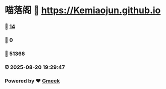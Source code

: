 # 喵落阁 :link: https://Kemiaojun.github.io 
### :page_facing_up: [14](https://Kemiaojun.github.io/tag.html) 
### :speech_balloon: 0 
### :hibiscus: 51366 
### :alarm_clock: 2025-08-20 19:29:47 
### Powered by :heart: [Gmeek](https://github.com/Meekdai/Gmeek)
